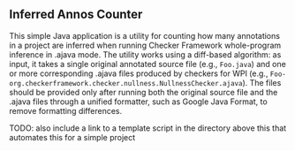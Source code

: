 ## Inferred Annos Counter

This simple Java application is a utility for counting how many annotations
in a project are inferred when running Checker Framework whole-program inference
in .ajava mode. The utility works using a diff-based algorithm: as input,
it takes a single original annotated source file (e.g., `Foo.java`) and one or more corresponding
.ajava files produced by checkers for WPI 
(e.g., `Foo-org.checkerframework.checker.nullness.NullnessChecker.ajava`).
The files should be provided only after running both the original source file
and the .ajava files through a unified formatter, such as Google Java Format,
to remove formatting differences.

TODO: also include a link to a template script in the directory above this that automates
this for a simple project